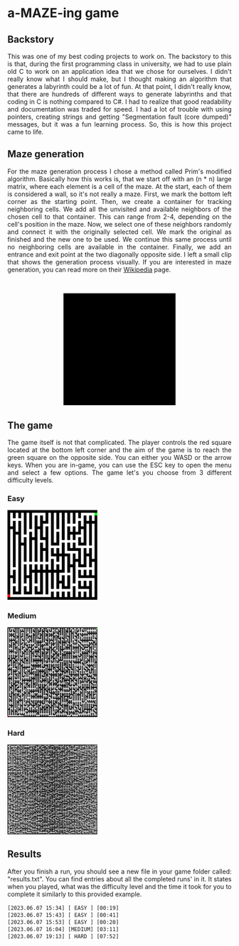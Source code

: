 # a-MAZE-ing game

## Backstory
<p align="justify">This was one of my best coding projects to work on. The backstory to this is that, during the first programming class in university, we had to use plain old C to work on an application idea that we chose for ourselves. I didn't really know what I should make, but I thought making an algorithm that generates a labyrinth could be a lot of fun. At that point, I didn't really know, that there are hundreds of different ways to generate labyrinths and that coding in C is nothing compared to C#. I had to realize that good readability and documentation was traded for speed. I had a lot of trouble with using pointers, creating strings and getting "Segmentation fault (core dumped)" messages, but it was a fun learning process. So, this is how this project came to life.</p>

## Maze generation
<p align="justify">For the maze generation process I chose a method called Prim's modified algorithm. Basically how this works is, that we start off with an (n * n) large matrix, where each element is a cell of the maze. At the start, each of them is considered a wall, so it's not really a maze. First, we mark the bottom left corner as the starting point. Then, we create a container for tracking neighboring cells. We add all the unvisited and available neighbors of the chosen cell to that container. This can range from 2-4, depending on the cell's position in the maze. Now, we select one of these neighbors randomly and connect it with the originally selected cell. We mark the original as finished and the new one to be used. We continue this same process until no neighboring cells are available in the container. Finally, we add an entrance and exit point at the two diagonally opposite side. I left a small clip that shows the generation process visually. If you are interested in maze generation, you can read more on their <a href="https://en.wikipedia.org/wiki/Maze_generation_algorithm">Wikipedia</a> page.</p>
</br>
<p align="center"><img alt="Generation" src="MazeGame/generation.gif" width="50%" height="50%"/></p>

## The game
<p align="justify">The game itself is not that complicated. The player controls the red square located at the bottom left corner and the aim of the game is to reach the green square on the opposite side. You can either you WASD or the arrow keys. When you are in-game, you can use the ESC key to open the menu and select a few options. The game let's you choose from 3 different difficulty levels.</p>

### Easy
<img alt="easy" src="MazeGame/easy.png" width="40%" height="40%"/>

### Medium
<img alt="medium" src="MazeGame/medium.png" width="40%" height="40%"/>

### Hard
<img alt="hard" src="MazeGame/hard.png" width="40%" height="40%"/>

## Results
<p align="justify">After you finish a run, you should see a new file in your game folder called: "results.txt". You can find entries about all the completed runs' in it. It states when you played, what was the difficulty level and the time it took for you to complete it similarly to this provided example.</p>

```
[2023.06.07 15:34] [ EASY ] [00:19]
[2023.06.07 15:43] [ EASY ] [00:41]
[2023.06.07 15:53] [ EASY ] [00:20]
[2023.06.07 16:04] [MEDIUM] [03:11]
[2023.06.07 19:13] [ HARD ] [07:52]
```

